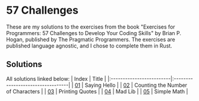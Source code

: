 # 57 Challenges

These are my solutions to the exercises from the book "Exercises for Programmers: 57 Challenges to Develop Your Coding Skills" by Brian P. Hogan, published by The Pragmatic Programmers. The exercises are published language agnostic, and I chose to complete them in Rust.

## Solutions

All solutions linked below:
| Index                    | Title                             |
|:-------------------------|:----------------------------------|
| [01](./ch01/src/main.rs) | Saying Hello                      |
| [02](./ch02/src/main.rs) | Counting the Number of Characters |
| [03](./ch03/src/main.rs) | Printing Quotes                   |
| [04](./ch04/src/main.rs) | Mad Lib                           |
| [05](./ch05/src/main.rs) | Simple Math                       |
